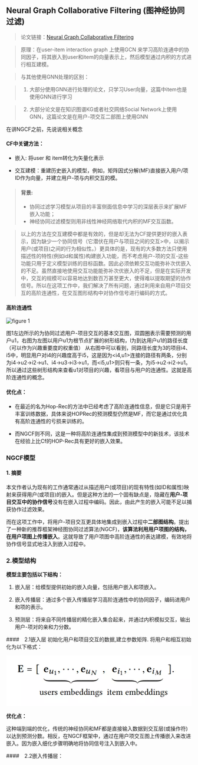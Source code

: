## Neural Graph Collaborative Filtering  (图神经协同过滤)


>论文链接：[Neural Graph Collaborative Filtering](https://arxiv.org/abs/1905.08108?context=cs.IR)

>原理：在user-item interaction graph 上使用GCN 来学习高阶连通中的协同因子，将其嵌入到user和item的向量表示上，然后模型通过内积的方式进行相互建模。

>与其他使用GNN处理的区别：

>1. 大部分使用GNN进行处理的论文，只学习User向量，这篇中item也是使用GNN进行学习

>2. 大部分论文是在知识图谱KG或者社交网络Social Network上使用GNN，这篇论文是在用户-项交互二部图上使用GNN

在讲NGCF之前，先说说相关概念

#### CF中关键方法：

- 嵌入: 将user 和 item转化为矢量化表示

- 交互建模：重建历史嵌入的模型，例如，矩阵因式分解(MF)直接嵌入用户/项ID作为向量，并建立用户-项与内积交互的模。

>#### 背景:
>- 协同过滤学习模型从项目的丰富侧面信息中学习的深层表示来扩展MF嵌入功能；
>- 神经协同过滤模型则用非线性神经网络取代内积的MF交互函数。

>以上的方法在交互建模中都是有效的，但是却无法为CF提供更好的嵌入表示，因为缺少一个协同信号（它潜伏在用户与项目之间的交互>中，以揭示用户(或项目)之间的行为相似性。）更具体的是，现有的大多数方法只使用描述性的特性(例如id和属性)构建嵌入功能，而不考虑用户-项的交互-这些功能只用于定义模型训练的目标函数。因此必须依赖交互功能弥补次优嵌入的不足。虽然直接地使用交互功能能弥补次优嵌入的不足，但是在实际开发中，交互的规模可以容易地达到数百万甚至更大，使得难以提取期望的协作信号。所以在这项工作中，我们解决了所有问题，通过利用来自用户项目交互的高阶连通性，在交互图形结构中对协作信号进行编码的方式。

#### 高阶连通性

![figure 1](https://upload-images.jianshu.io/upload_images/9137004-bde5ab3500c66771.png?imageMogr2/auto-orient/strip|imageView2/2/w/940/format/webp)

图1左边所示的为协同过滤用户-项目交互的基本交互图，双圆圈表示需要预测的用户u1，右图为左图以用户u1为根节点扩展的树形结构，l为到达用户u1的路径长度（可以作为兴趣重要度的权重值）
从右图中可以看到，同路径长度为3的项目i4、i5中，明显用户对i4的兴趣度高于i5，这是因为<i4,u1>连接的路径有两条，分别为i4->u2->i2->u1、i4->u3->i3->u1，而<i5,u1>则只有一条，为i5->u2->i2->u1。所以通过这些树形结构来查看u1对项目的兴趣，看项目与用户的连通性。这就是高阶连通性的概念。

#### 优化点：

- 在最近的名为Hop-Rec的方法中已经考虑了高阶连通性信息，但是它只是用于丰富训练数据，具体来说HOPRec的预测模型仍然是MF，而它是通过优化具有高阶连通性的亏损来训练的。

- 而NGCF则不同，这是一种将高阶连通性集成到预测模型中的新技术，该技术在经验上比Cf的HOP-Rec具有更好的嵌入效果。


### NGCF模型 

#### 1. 摘要

本文作者认为现有的工作通常通过从描述用户(或项目)的现有特性(如ID和属性)映射来获得用户(或项目)的嵌入。但是这种方法的一个固有缺点是，隐藏在**用户-项目交互中的协作信号**没有在嵌入过程中编码。因此，由此产生的嵌入可能不足以捕获协作过滤效果。

而在这项工作中，将用户-项目交互更具体地集成到嵌入过程中**二部图结构**。提出了一种新的推荐框架神经图协同过滤算法(NGCF)，**该算法利用用户项图的结构，在用户项图上传播嵌入**。这就导致了用户项图中高阶连通性的表达建模，有效地将协作信号显式地注入到嵌入过程中。


### 2.模型结构

**模型主要包括以下结构：**

1. 嵌入层：给模型提供初始的嵌入向量，包括用户嵌入和项嵌入。

2. 嵌入传播层：通过多个嵌入传播层学习高阶连通性中的协同因子，编码进用户和项的表示。

3. 预测层：将来自不同传播层的精化嵌入集合起来，并通过内积模拟交互，输出用户-项对的亲和力分数。

####　2.1嵌入层
初始化用户和项目交互的数据,建立参数矩阵.
将用户和相互初始化为以下格式：

![embedding](https://github.com/swallown1/NoteOfPaper/blob/master/SIGIR/NGCF/image/embedding.jpg)

**优化点：**

这种端到端的优化，传统的神经协同和MF都是直接输入数据到交互层(或操作符)以达到预测分数。相反，在NGCF框架中，通过在用户项交互图上传播嵌入来改进嵌入。因为嵌入细化步骤明确地将协同信号注入到嵌入中。

####　2.2嵌入传播层：
